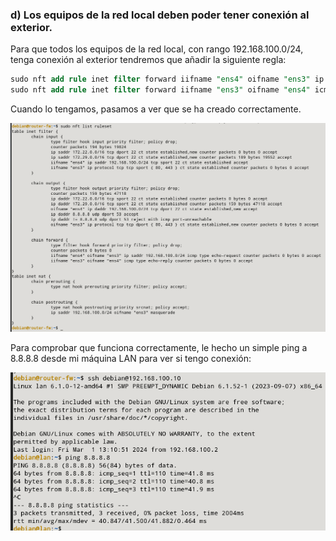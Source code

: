 ### d) Los equipos de la red local deben poder tener conexión al exterior.

Para que todos los equipos de la red local, con rango 192.168.100.0/24, tenga conexión al exterior tendremos que añadir la siguiente regla:

```sql
sudo nft add rule inet filter forward iifname "ens4" oifname "ens3" ip saddr 192.168.100.0/24 icmp type echo-request counter accept
sudo nft add rule inet filter forward iifname "ens3" oifname "ens4" icmp type echo-reply counter accept
```

Cuando lo tengamos, pasamos a ver que se ha creado correctamente.

![FOTOS](img/7.png)

Para comprobar que funciona correctamente, le hecho un simple ping a 8.8.8.8 desde mi máquina LAN para ver si tengo conexión:

![FOTOS](img/8.png)